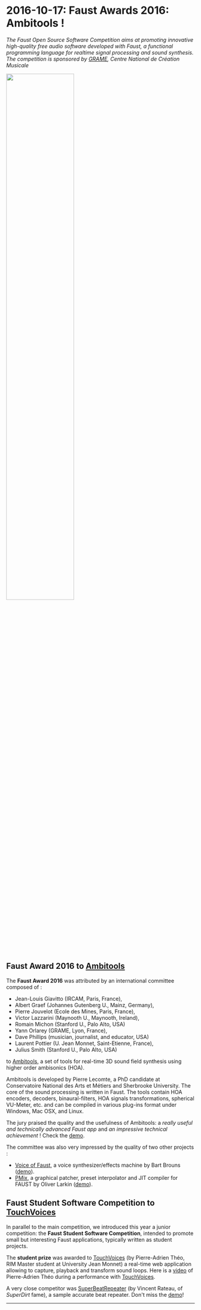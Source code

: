 # **2016-10-17:** Faust Awards 2016: Ambitools !

*The Faust Open Source Software Competition aims at promoting innovative high-quality free audio software developed with Faust, a functional programming language for realtime signal processing and sound synthesis. The competition is sponsored by [GRAME](http://www.grame.fr), Centre National de Création Musicale* 

<img src="img/faustaward2016.png" class="mx-auto d-block" width="60%">

## Faust Award 2016 to [Ambitools](http://www.sekisushai.net/ambitools/)

The **Faust Award 2016** was attributed by an international committee composed of :

- Jean-Louis Giavitto (IRCAM, Paris, France),
- Albert Graef (Johannes Gutenberg U., Mainz, Germany), 
- Pierre Jouvelot (Ecole des Mines, Paris, France), 
- Victor Lazzarini (Maynooth U., Maynooth, Ireland), 
- Romain Michon (Stanford U., Palo Alto, USA)
- Yann Orlarey (GRAME, Lyon, France), 
- Dave Phillips (musician, journalist, and educator, USA)
- Laurent Pottier (U. Jean Monnet, Saint-Etienne, France),
- Julius Smith (Stanford U., Palo Alto, USA)


to [Ambitools](http://www.sekisushai.net/ambitools/), a set of tools for real-time 3D sound field synthesis using higher order ambisonics (HOA). 

Ambitools is developed by Pierre Lecomte, a PhD candidate at Conservatoire National des Arts et Métiers and Sherbrooke University. The core of the sound processing is written in Faust. The tools contain HOA encoders, decoders, binaural-filters, HOA signals transformations, spherical VU-Meter, etc. and can be compiled in various plug-ins format under Windows, Mac OSX, and Linux. 

The jury praised the quality and the usefulness of Ambitools: a *really useful and technically advanced Faust app* and *an impressive technical achievement* ! Check the [demo](http://www.sekisushai.net/ambitools/wp-content/uploads/2016/05/Demo_ambitools.mp4).


The committee was also very impressed by the quality of two other projects :

- [Voice of Faust](https://github.com/magnetophon/VoiceOfFaust), a voice synthesizer/effects machine by Bart Brouns ([demo](https://magnetophon.github.io/VoiceOfFaust/images/VoiceOfFaust.mp4)).
- [PMix](https://github.com/olilarkin/pMix2), a graphical patcher, preset interpolator and JIT compiler for FAUST by Oliver Larkin  ([demo](https://vimeo.com/122268573)).

Faust Student Software Competition to [TouchVoices](https://patheo.github.io/TouchVoices/)
----------------------------------
In parallel to the main competition, we introduced this year a junior competition: the **Faust Student Software Competition**, intended to promote small but interesting Faust applications, typically written as student projects.

The **student prize** was awarded to [TouchVoices](https://patheo.github.io/TouchVoices/) (by Pierre-Adrien Théo, RIM Master student at University Jean Monnet) a real-time web application allowing to capture, playback and transform sound loops. Here is a [video](https://www.youtube.com/watch?v=EljDv-mwKW4) of Pierre-Adrien Théo during a performance with [TouchVoices](https://patheo.github.io/TouchVoices/).

A very close competitor was [SuperBeatRepeater](https://github.com/sonejostudios/SuperBeatRepeater) (by Vincent Rateau, of _SuperDirt_ fame), a sample accurate beat repeater. Don't miss the [demo](https://www.youtube.com/watch?v=C38gep4vkm8&feature=youtu.be&t=6m17s)!

---
